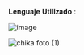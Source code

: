 𝐋𝐞𝐧𝐠𝐮𝐚𝐣𝐞 𝐔𝐭𝐢𝐥𝐢𝐳𝐚𝐝𝐨 :

![image](https://github.com/user-attachments/assets/37e3067a-dd84-4d42-a702-806f61427557)




![chika foto (1)](https://github.com/user-attachments/assets/e1fbe964-af08-42db-8bbc-d5e048189b36)
